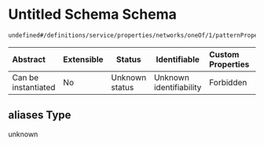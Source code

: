 # Untitled Schema Schema

```txt
undefined#/definitions/service/properties/networks/oneOf/1/patternProperties/^[a-zA-Z0-9._-]+$/oneOf/0/properties/aliases
```




| Abstract            | Extensible | Status         | Identifiable            | Custom Properties | Additional Properties | Access Restrictions | Defined In                                                                  |
| :------------------ | ---------- | -------------- | ----------------------- | :---------------- | --------------------- | ------------------- | --------------------------------------------------------------------------- |
| Can be instantiated | No         | Unknown status | Unknown identifiability | Forbidden         | Allowed               | none                | [config_schema_v3.9.json\*](config_schema_v3.9.json "open original schema") |

## aliases Type

unknown
